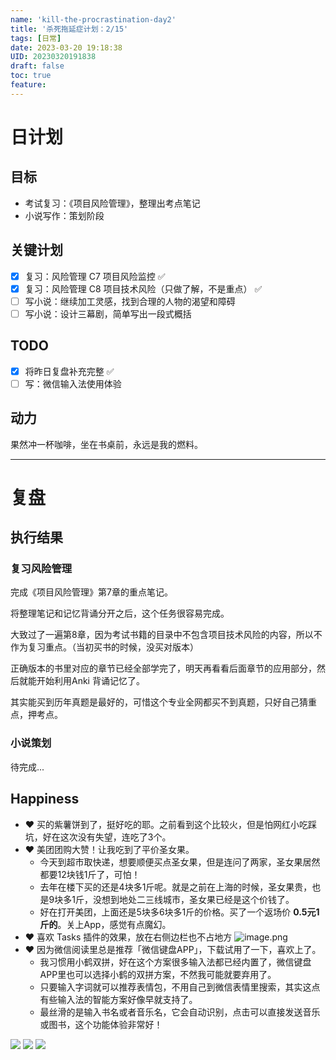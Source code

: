```yaml
---
name: 'kill-the-procrastination-day2'
title: '杀死拖延症计划：2/15'
tags: [日常]
date: 2023-03-20 19:18:38
UID: 20230320191838
draft: false
toc: true
feature: 
---
```




# 日计划
## 目标
- 考试复习：《项目风险管理》，整理出考点笔记
- 小说写作：策划阶段

## 关键计划
- [x] 复习：风险管理 C7 项目风险监控 ✅ 
- [x] 复习：风险管理 C8 项目技术风险（只做了解，不是重点） ✅ 
- [ ] 写小说：继续加工灵感，找到合理的人物的渴望和障碍
- [ ] 写小说：设计三幕剧，简单写出一段式概括

<!--more-->

## TODO
- [x] 将昨日复盘补充完整 ✅ 
- [ ] 写：微信输入法使用体验

## 动力

果然冲一杯咖啡，坐在书桌前，永远是我的燃料。

---

# 复盘
## 执行结果

### 复习风险管理
完成《项目风险管理》第7章的重点笔记。

将整理笔记和记忆背诵分开之后，这个任务很容易完成。

大致过了一遍第8章，因为考试书籍的目录中不包含项目技术风险的内容，所以不作为复习重点。（当初买书的时候，没买对版本）

正确版本的书里对应的章节已经全部学完了，明天再看看后面章节的应用部分，然后就能开始利用Anki 背诵记忆了。

其实能买到历年真题是最好的，可惜这个专业全网都买不到真题，只好自己猜重点，押考点。

### 小说策划
待完成...

## Happiness 
- ❤️ 买的紫薯饼到了，挺好吃的耶。之前看到这个比较火，但是怕网红小吃踩坑，好在这次没有失望，连吃了3个。
- ❤️ 美团团购大赞！让我吃到了平价圣女果。
	- 今天到超市取快递，想要顺便买点圣女果，但是连问了两家，圣女果居然都要12块钱1斤了，可怕！
	- 去年在楼下买的还是4块多1斤呢。就是之前在上海的时候，圣女果贵，也是9块多1斤，没想到地处二三线城市，圣女果已经是这个价钱了。
	- 好在打开美团，上面还是5块多6块多1斤的价格。买了一个返场价 **0.5元1斤的**。关上App，感觉有点魔幻。 
- ❤️ 喜欢 Tasks 插件的效果，放在右侧边栏也不占地方
	![image.png](https://s2.loli.net/2023/03/20/UqaI3YTxrmpZPHg.png)
- ❤️ 因为微信阅读里总是推荐「微信键盘APP」，下载试用了一下，喜欢上了。
	- 我习惯用小鹤双拼，好在这个方案很多输入法都已经内置了，微信键盘APP里也可以选择小鹤的双拼方案，不然我可能就要弃用了。
	- 只要输入字词就可以推荐表情包，不用自己到微信表情里搜索，其实这点有些输入法的智能方案好像早就支持了。
	- 最丝滑的是输入书名或者音乐名，它会自动识别，点击可以直接发送音乐或图书，这个功能体验非常好！
	
<gallery>
    <img src="https://s2.loli.net/2023/03/20/mcaCtiKAfMIe4wX.jpg">
    <img src="https://s2.loli.net/2023/03/20/Y8ctleZCTyOfMSQ.jpg">
    <img src="https://s2.loli.net/2023/03/20/uFbVot8PXYcGvNe.jpg">
</gallery>

